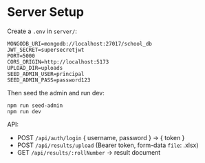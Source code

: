 # Server Setup

Create a `.env` in `server/`:

```
MONGODB_URI=mongodb://localhost:27017/school_db
JWT_SECRET=supersecretjwt
PORT=5000
CORS_ORIGIN=http://localhost:5173
UPLOAD_DIR=uploads
SEED_ADMIN_USER=principal
SEED_ADMIN_PASS=password123
```

Then seed the admin and run dev:

```
npm run seed-admin
npm run dev
```

API:
- POST `/api/auth/login` { username, password } -> { token }
- POST `/api/results/upload` (Bearer token, form-data `file`: .xlsx)
- GET `/api/results/:rollNumber` -> result document


